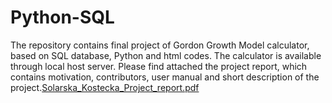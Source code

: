 # Python-SQL
The repository contains final project of Gordon Growth Model calculator, based on SQL database, Python and html codes. The calculator is available through local host server.
Please find attached the project report, which contains motivation, contributors, user manual and short description of the project.[Solarska_Kostecka_Project_report.pdf](https://github.com/zukost/Python-SQL/files/10475444/Solarska_Kostecka_Project_report.pdf)

